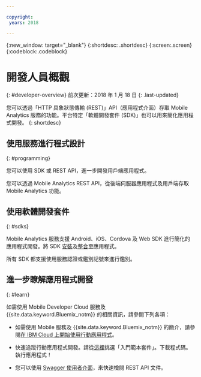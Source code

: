 ```yaml
---

copyright:
 years: 2018

---
```


{:new_window: target="_blank"}
{:shortdesc: .shortdesc}
{:screen:.screen}
{:codeblock:.codeblock}

# 開發人員概觀
{: #developer-overview}
前次更新：2018 年 1 月 18 日
{: .last-updated}

您可以透過「HTTP 具象狀態傳輸 (REST)」API（應用程式介面）存取 Mobile Analytics 服務的功能。平台特定「軟體開發套件 (SDK)」也可以用來簡化應用程式開發。
{: shortdesc}

## 使用服務進行程式設計
{: #programming}

您可以使用 SDK 或 REST API，進一步開發用戶端應用程式。

您可以透過 Mobile Analytics REST API，從後端伺服器應用程式及用戶端存取 Mobile Analytics 功能。

## 使用軟體開發套件
{: #sdks}

Mobile Analytics 服務支援 Android、iOS、Cordova 及 Web SDK 進行簡化的應用程式開發。將 SDK [安裝](available-client-sdk.html)及[整合](install-client-sdk.html)至應用程式。 

所有 SDK 都支援使用服務認證或鑑別記號來進行鑑別。

## 進一步瞭解應用程式開發
{: #learn}

如需使用 Mobile Developer Cloud 服務及 {{site.data.keyword.Bluemix_notm}} 的相關資訊，請參閱下列各項：

-   如需使用 Mobile 服務及 {{site.data.keyword.Bluemix_notm}} 的簡介，請參閱[在 IBM Cloud 上開始使用行動應用程式](/docs/services/mobile/index.html)。

-   快速追蹤行動應用程式開發。請從[這裡](https://console.bluemix.net/developer/mobile/dashboard)挑選「入門範本套件」。下載程式碼。執行應用程式！

-	您可以使用 [Swagger 使用者介面](https://mobile-analytics-dashboard.ng.bluemix.net/analytics-service/)，來快速檢閱 REST API 文件。
